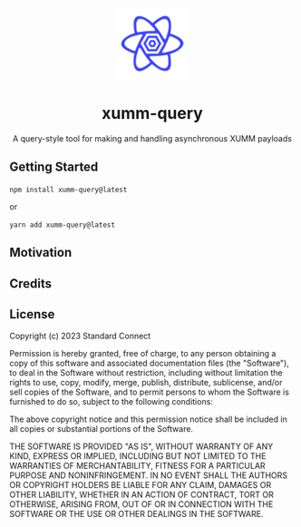 <p align="center">
  <img src="https://github.com/standardconnect/xumm-query/blob/main/media/xumm-query.png" width="128" alt="" />
</p>

<h1 align="center">xumm-query</h1>

<p align="center">
A query-style tool for making and handling asynchronous XUMM payloads
</p>

## Getting Started

  <p>
    <code>npm install xumm-query@latest</code>
  </p>

  <p>or</p>

  <p> 
    <code>yarn add xumm-query@latest</code>
  </p>

## Motivation

## Credits

## License

Copyright (c) 2023 Standard Connect

Permission is hereby granted, free of charge, to any person obtaining a copy
of this software and associated documentation files (the "Software"), to deal
in the Software without restriction, including without limitation the rights
to use, copy, modify, merge, publish, distribute, sublicense, and/or sell
copies of the Software, and to permit persons to whom the Software is
furnished to do so, subject to the following conditions:

The above copyright notice and this permission notice shall be included in all
copies or substantial portions of the Software.

THE SOFTWARE IS PROVIDED "AS IS", WITHOUT WARRANTY OF ANY KIND, EXPRESS OR
IMPLIED, INCLUDING BUT NOT LIMITED TO THE WARRANTIES OF MERCHANTABILITY,
FITNESS FOR A PARTICULAR PURPOSE AND NONINFRINGEMENT. IN NO EVENT SHALL THE
AUTHORS OR COPYRIGHT HOLDERS BE LIABLE FOR ANY CLAIM, DAMAGES OR OTHER
LIABILITY, WHETHER IN AN ACTION OF CONTRACT, TORT OR OTHERWISE, ARISING FROM,
OUT OF OR IN CONNECTION WITH THE SOFTWARE OR THE USE OR OTHER DEALINGS IN THE
SOFTWARE.
